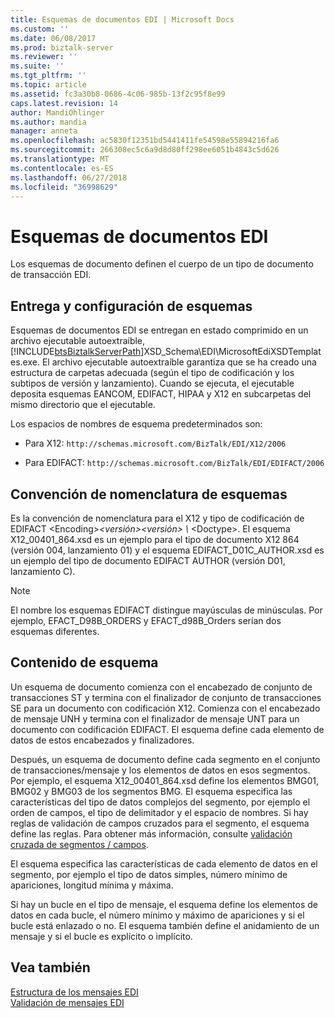 ```yaml
---
title: Esquemas de documentos EDI | Microsoft Docs
ms.custom: ''
ms.date: 06/08/2017
ms.prod: biztalk-server
ms.reviewer: ''
ms.suite: ''
ms.tgt_pltfrm: ''
ms.topic: article
ms.assetid: fc3a30b8-0686-4c06-985b-13f2c95f8e99
caps.latest.revision: 14
author: MandiOhlinger
ms.author: mandia
manager: anneta
ms.openlocfilehash: ac5830f12351bd5441411fe54598e55894216fa6
ms.sourcegitcommit: 266308ec5c6a9d8d80ff298ee6051b4843c5d626
ms.translationtype: MT
ms.contentlocale: es-ES
ms.lasthandoff: 06/27/2018
ms.locfileid: "36998629"
---
```

# <a name="edi-document-schemas"></a>Esquemas de documentos EDI
Los esquemas de documento definen el cuerpo de un tipo de documento de transacción EDI.  
  
## <a name="schema-delivery-and-setup"></a>Entrega y configuración de esquemas  
 Esquemas de documentos EDI se entregan en estado comprimido en un archivo ejecutable autoextraíble, [!INCLUDE[btsBiztalkServerPath](../includes/btsbiztalkserverpath-md.md)]XSD_Schema\EDI\MicrosoftEdiXSDTemplates.exe. El archivo ejecutable autoextraíble garantiza que se ha creado una estructura de carpetas adecuada (según el tipo de codificación y los subtipos de versión y lanzamiento). Cuando se ejecuta, el ejecutable deposita esquemas EANCOM, EDIFACT, HIPAA y X12 en subcarpetas del mismo directorio que el ejecutable.  
  
 Los espacios de nombres de esquema predeterminados son:  
  
-   Para X12: `http://schemas.microsoft.com/BizTalk/EDI/X12/2006`  
  
-   Para EDIFACT: `http://schemas.microsoft.com/BizTalk/EDI/EDIFACT/2006`  
  
## <a name="schema-naming-convention"></a>Convención de nomenclatura de esquemas  
 Es la convención de nomenclatura para el X12 y tipo de codificación de EDIFACT \<Encoding\>*\<versión\>\<versión\> \\*  \<Doctype\>. El esquema X12_00401_864.xsd es un ejemplo para el tipo de documento X12 864 (versión 004, lanzamiento 01) y el esquema EDIFACT_D01C_AUTHOR.xsd es un ejemplo del tipo de documento EDIFACT AUTHOR (versión D01, lanzamiento C).  
  
> [!NOTE]
>  El nombre los esquemas EDIFACT distingue mayúsculas de minúsculas. Por ejemplo, EFACT_D98B_ORDERS y EFACT_d98B_Orders serían dos esquemas diferentes.  
  
## <a name="schema-contents"></a>Contenido de esquema  
 Un esquema de documento comienza con el encabezado de conjunto de transacciones ST y termina con el finalizador de conjunto de transacciones SE para un documento con codificación X12. Comienza con el encabezado de mensaje UNH y termina con el finalizador de mensaje UNT para un documento con codificación EDIFACT. El esquema define cada elemento de datos de estos encabezados y finalizadores.  
  
 Después, un esquema de documento define cada segmento en el conjunto de transacciones/mensaje y los elementos de datos en esos segmentos. Por ejemplo, el esquema X12_00401_864.xsd define los elementos BMG01, BMG02 y BMG03 de los segmentos BMG. El esquema especifica las características del tipo de datos complejos del segmento, por ejemplo el orden de campos, el tipo de delimitador y el espacio de nombres. Si hay reglas de validación de campos cruzados para el segmento, el esquema define las reglas. Para obtener más información, consulte [validación cruzada de segmentos / campos](../core/cross-field-segment-validation.md).  
  
 El esquema especifica las características de cada elemento de datos en el segmento, por ejemplo el tipo de datos simples, número mínimo de apariciones, longitud mínima y máxima.  
  
 Si hay un bucle en el tipo de mensaje, el esquema define los elementos de datos en cada bucle, el número mínimo y máximo de apariciones y si el bucle está enlazado o no. El esquema también define el anidamiento de un mensaje y si el bucle es explícito o implícito.  
  
## <a name="see-also"></a>Vea también  
 [Estructura de los mensajes EDI](../core/edi-message-structure.md)   
 [Validación de mensajes EDI](../core/edi-message-validation.md)